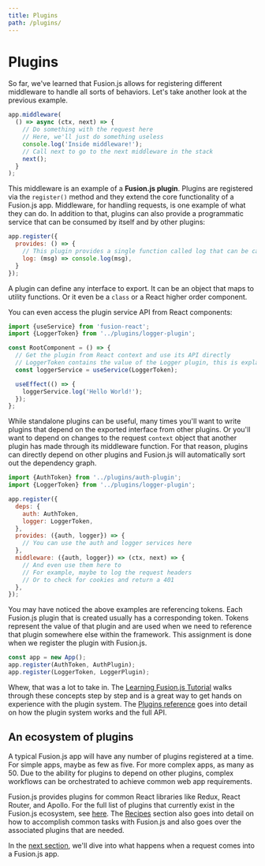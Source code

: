 ```yaml
---
title: Plugins
path: /plugins/
---
```


# Plugins

So far, we've learned that Fusion.js allows for registering different middleware to handle all sorts of behaviors. Let's take another look at the previous example.

```js
app.middleware(
  () => async (ctx, next) => {
    // Do something with the request here
    // Here, we'll just do something useless
    console.log('Inside middleware!');
    // Call next to go to the next middleware in the stack
    next();
  }
);
```

This middleware is an example of a **Fusion.js plugin**. Plugins are registered via the `register()` method and they extend the core functionality of a Fusion.js app. Middleware, for handling requests, is one example of what they can do. In addition to that, plugins can also provide a programmatic service that can be consumed by itself and by other plugins:

```js
app.register({
  provides: () => {
    // This plugin provides a single function called log that can be called by other plugins!
    log: (msg) => console.log(msg),
  }
});
```

A plugin can define any interface to export. It can be an object that maps to utility functions. Or it even be a `class` or a React higher order component.

You can even access the plugin service API from React components:

```js
import {useService} from 'fusion-react';
import {LoggerToken} from '../plugins/logger-plugin';

const RootComponent = () => {
  // Get the plugin from React context and use its API directly
  // LoggerToken contains the value of the Logger plugin, this is explained below
  const loggerService = useService(LoggerToken);

  useEffect(() => {
    loggerService.log('Hello World!');
  });
};
```

While standalone plugins can be useful, many times you'll want to write plugins that depend on the exported interface from other plugins. Or you'll want to depend on changes to the request `context` object that another plugin has made through its middleware function. For that reason, plugins can directly depend on other plugins and Fusion.js will automatically sort out the dependency graph.

```js
import {AuthToken} from '../plugins/auth-plugin';
import {LoggerToken} from '../plugins/logger-plugin';

app.register({
  deps: {
    auth: AuthToken,
    logger: LoggerToken,
  },
  provides: ({auth, logger}) => {
    // You can use the auth and logger services here
  },
  middleware: ({auth, logger}) => (ctx, next) => {
    // And even use them here to
    // For example, maybe to log the request headers
    // Or to check for cookies and return a 401
  },
});
```

You may have noticed the above examples are referencing tokens. Each Fusion.js plugin that is created usually has a corresponding token. Tokens represent the value of that plugin and are used when we need to reference that plugin somewhere else within the framework. This assignment is done when we register the plugin with Fusion.js.

```js
const app = new App();
app.register(AuthToken, AuthPlugin);
app.register(LoggerToken, LoggerPlugin);
```

Whew, that was a lot to take in. The [Learning Fusion.js Tutorial](/docs/learning-fusionjs-tutorial) walks through these concepts step by step and is a great way to get hands on experience with the plugin system. The [Plugins reference](/docs/references/creating-a-plugin) goes into detail on how the plugin system works and the full API.

## An ecosystem of plugins

A typical Fusion.js app will have any number of plugins registered at a time. For simple apps, maybe as few as five. For more complex apps, as many as 50. Due to the ability for plugins to depend on other plugins, complex workflows can be orchestrated to achieve common web app requirements.

Fusion.js provides plugins for common React libraries like Redux, React Router, and Apollo. For the full list of plugins that currently exist in the Fusion.js ecosystem, see [here](/api/plugins). The [Recipes](/recipes) section also goes into detail on how to accomplish common tasks with Fusion.js and also goes over the associated plugins that are needed.

In the [next section](/docs/core-concepts/anatomy-of-a-request), we'll dive into what happens when a request comes into a Fusion.js app.
